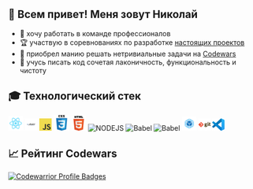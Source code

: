 ## 👋 Всем привет! Меня зовут Николай
- :briefcase: хочу работать в команде профессионалов
- :trophy: участвую в соревнованиях по разработке [настоящих проектов](https://github.com/NikolayMishaev/BBBS "Проект «Старшие Братья Старшие Сёстры»")
- :key: приобрел манию решать нетривиальные задачи на [Codewars](https://www.codewars.com/users/NikolayMishaev "ссылка на мой профиль Codewars")
- :dart: учусь писать код сочетая лаконичность, функциональность и чистоту

## 🎓 Технологический стек
<p>
<img src="https://raw.githubusercontent.com/github/explore/80688e429a7d4ef2fca1e82350fe8e3517d3494d/topics/react/react.png" alt="React" height="30" title='REACT'>
<img src="https://raw.githubusercontent.com/github/explore/80688e429a7d4ef2fca1e82350fe8e3517d3494d/topics/jquery/jquery.png" alt="jQuery" height="25" title='JQUERY'>
<img src="https://raw.githubusercontent.com/github/explore/80688e429a7d4ef2fca1e82350fe8e3517d3494d/topics/javascript/javascript.png" alt="Javascript" height="25" title="JAVASCRIPT">
  <img src="https://raw.githubusercontent.com/github/explore/80688e429a7d4ef2fca1e82350fe8e3517d3494d/topics/css/css.png" alt="CSS" height="32" title="CSS">
  <img src="https://raw.githubusercontent.com/github/explore/80688e429a7d4ef2fca1e82350fe8e3517d3494d/topics/html/html.png" alt="HTML" height="30" title="HTML">
  <img src="https://raw.githubusercontent.com/dereknguyen269/dereknguyen269/master/images/nodejs.png" alt="NODEJS" height="28" title="NODEJS">
  <img src="https://camo.githubusercontent.com/c752788418bd2eacd1e553b449e32ef86db0817f9af5898dcece6006e1450f58/68747470733a2f2f696d672e736869656c64732e696f2f62616467652f2d4d6f6e676f44422d3536613134623f6c6f676f3d6d6f6e676f6462266c6f676f436f6c6f723d7768697465" alt="Babel" height="20" width="70" title="MONGODB">
  <img src="https://camo.githubusercontent.com/472451cf748d80f8adc903c7f81e0386a0ec9569191fad0f90b626b0b50ed444/68747470733a2f2f696d672e736869656c64732e696f2f62616467652f2d457870726573732d3030303030303f6c6f676f3d65787072657373266c6f676f436f6c6f723d7768697465" alt="Babel" height="20" width="65" title="EXPRESS">
  <img src="https://raw.githubusercontent.com/github/explore/80688e429a7d4ef2fca1e82350fe8e3517d3494d/topics/webpack/webpack.png" alt="Webpack" height="29" title="WEBPACK">
  <img src="https://raw.githubusercontent.com/github/explore/80688e429a7d4ef2fca1e82350fe8e3517d3494d/topics/git/git.png" alt="git" height="25" title="GIT">
  <img src="https://raw.githubusercontent.com/github/explore/80688e429a7d4ef2fca1e82350fe8e3517d3494d/topics/visual-studio-code/visual-studio-code.png" alt="VS Code" height="25" title = VS_CODE>
<p/>

## :chart_with_upwards_trend: Рейтинг Codewars
[![Codewarrior Profile Badges](https://www.codewars.com/users/NikolayMishaev/badges/large)](https://www.codewars.com/users/NikolayMishaev)

<!--
**NikolayMishaev/NikolayMishaev** is a ✨ _special_ ✨ repository because its `README.md` (this file) appears on your GitHub profile.

Here are some ideas to get you started:

- 🔭 I’m currently working on ...
- 🌱 I’m currently learning ...
- 👯 I’m looking to collaborate on ...
- 🤔 I’m looking for help with ...
- 💬 Ask me about ...
- 📫 How to reach me: ...
- 😄 Pronouns: ...
- ⚡ Fun fact: ...
-->
